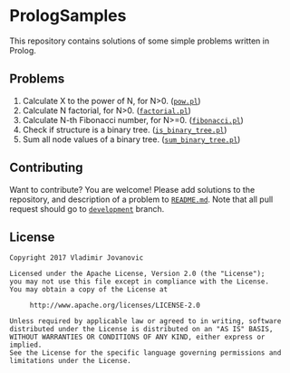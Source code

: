 # PrologSamples

This repository contains solutions of some simple problems written in Prolog.

Problems
-------
1. Calculate X to the power of N, for N>0. ([`pow.pl`](https://github.com/VladimirWrites/PrologSamples/blob/master/pow.pl))
2. Calculate N factorial, for N>0. ([`factorial.pl`](https://github.com/VladimirWrites/PrologSamples/blob/master/factorial.pl))
3. Calculate N-th Fibonacci number, for N>=0. ([`fibonacci.pl`](https://github.com/VladimirWrites/PrologSamples/blob/master/fibonacci.pl))
4. Check if structure is a binary tree. ([`is_binary_tree.pl`](https://github.com/VladimirWrites/PrologSamples/blob/master/binary_tree/is_binary_tree.pl))
5. Sum all node values of a binary tree. ([`sum_binary_tree.pl`](https://github.com/VladimirWrites/PrologSamples/blob/master/binary_tree/sum_binary_tree.pl))

Contributing
-------

Want to contribute? You are welcome! 
Please add solutions to the repository, and description of a problem to [`README.md`](https://github.com/VladimirWrites/PrologSamples/blob/master/README.md).
Note that all pull request should go to [`development`](https://github.com/VladimirWrites/PrologSamples/tree/development) branch.

License
-------

    Copyright 2017 Vladimir Jovanovic

    Licensed under the Apache License, Version 2.0 (the "License");
    you may not use this file except in compliance with the License.
    You may obtain a copy of the License at

         http://www.apache.org/licenses/LICENSE-2.0

    Unless required by applicable law or agreed to in writing, software
    distributed under the License is distributed on an "AS IS" BASIS,
    WITHOUT WARRANTIES OR CONDITIONS OF ANY KIND, either express or implied.
    See the License for the specific language governing permissions and
    limitations under the License.
